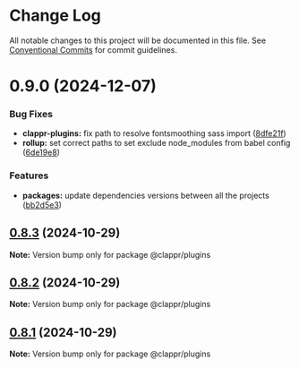 # Change Log

All notable changes to this project will be documented in this file.
See [Conventional Commits](https://conventionalcommits.org) for commit guidelines.

# 0.9.0 (2024-12-07)


### Bug Fixes

* **clappr-plugins:** fix path to resolve fontsmoothing sass import ([8dfe21f](https://github.com/clappr/clappr-plugins/commit/8dfe21f26ab0c2b7aa109d9f3e3515a50fdbcd42))
* **rollup:** set correct paths to set exclude node_modules from babel config ([6de19e8](https://github.com/clappr/clappr-plugins/commit/6de19e8cafedc6d75a83a1c8fc74720aa954e541))


### Features

* **packages:** update dependencies versions between all the projects ([bb2d5e3](https://github.com/clappr/clappr-plugins/commit/bb2d5e3d8df5190cf4eff9f85f5b91c801998a96))





## [0.8.3](https://github.com/clappr/clappr-plugins/compare/@clappr/plugins@0.8.2...@clappr/plugins@0.8.3) (2024-10-29)

**Note:** Version bump only for package @clappr/plugins





## [0.8.2](https://github.com/clappr/clappr-plugins/compare/@clappr/plugins@0.8.1...@clappr/plugins@0.8.2) (2024-10-29)

**Note:** Version bump only for package @clappr/plugins





## [0.8.1](https://github.com/clappr/clappr-plugins/compare/@clappr/plugins@0.8.0...@clappr/plugins@0.8.1) (2024-10-29)

**Note:** Version bump only for package @clappr/plugins
